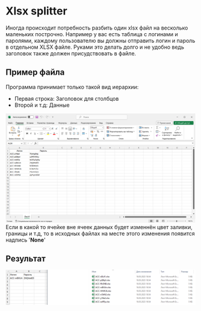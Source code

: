 # Xlsx splitter

Иногда происходит потребность разбить один xlsx файл на весколько маленьких построчно. Например у вас есть таблица с логинами и паролями, каждому пользователю вы должны отправить логин и пароль в отдельном XLSX файле. Руками это делать долго и не удобно ведь заголовок также должен присудствовать в файле.

## Пример файла
Программа принимает только такой вид иерархии:
 - Первая строка: Заголовок для столбцов
 - Второй и т.д: Данные

<img src="readme/img.png">
Если в какой то ячейке вне ячеек данных будет изменнён цвет заливки, границы и т.д, то в исходных файлах на месте этого изменения появится надпись '<strong>None</strong>'

## Результат
<img src="readme/out.png">